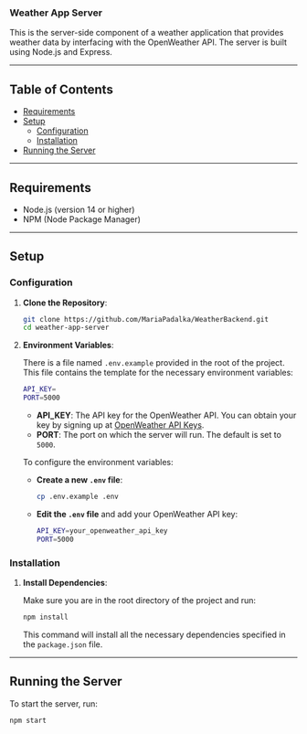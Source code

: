 ### Weather App Server

This is the server-side component of a weather application that provides weather data by interfacing with the OpenWeather API. The server is built using Node.js and Express.

---

## Table of Contents

- [Requirements](#requirements)
- [Setup](#setup)
  - [Configuration](#configuration)
  - [Installation](#installation)
- [Running the Server](#running-the-server)

---

## Requirements

- Node.js (version 14 or higher)
- NPM (Node Package Manager)

---

## Setup

### Configuration

1. **Clone the Repository**:

   ```bash
   git clone https://github.com/MariaPadalka/WeatherBackend.git
   cd weather-app-server
   ```

2. **Environment Variables**:

   There is a file named `.env.example` provided in the root of the project. This file contains the template for the necessary environment variables:

   ```bash
   API_KEY=
   PORT=5000
   ```

   - **API_KEY**: The API key for the OpenWeather API. You can obtain your key by signing up at [OpenWeather API Keys](https://home.openweathermap.org/api_keys).
   - **PORT**: The port on which the server will run. The default is set to `5000`.

   To configure the environment variables:

   - **Create a new `.env` file**:

     ```bash
     cp .env.example .env
     ```

   - **Edit the `.env` file** and add your OpenWeather API key:
     ```bash
     API_KEY=your_openweather_api_key
     PORT=5000
     ```

### Installation

1. **Install Dependencies**:

   Make sure you are in the root directory of the project and run:

   ```bash
   npm install
   ```

   This command will install all the necessary dependencies specified in the `package.json` file.

---

## Running the Server

To start the server, run:

```bash
npm start
```
